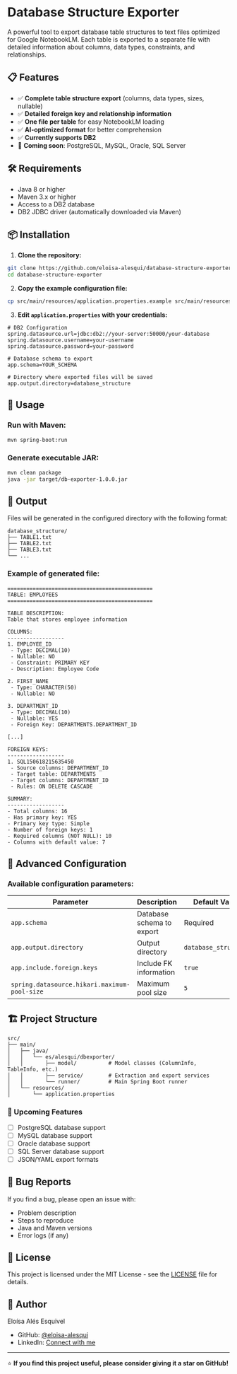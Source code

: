 # Database Structure Exporter

A powerful tool to export database table structures to text files optimized for Google NotebookLM. Each table is exported to a separate file with detailed information about columns, data types, constraints, and relationships.

## 📋 Features

- ✅ **Complete table structure export** (columns, data types, sizes, nullable)
- ✅ **Detailed foreign key and relationship information**
- ✅ **One file per table** for easy NotebookLM loading
- ✅ **AI-optimized format** for better comprehension
- ✅ **Currently supports DB2**
- 🔄 **Coming soon**: PostgreSQL, MySQL, Oracle, SQL Server

## 🛠️ Requirements

- Java 8 or higher
- Maven 3.x or higher
- Access to a DB2 database
- DB2 JDBC driver (automatically downloaded via Maven)

## 📦 Installation

1. **Clone the repository:**
```bash
git clone https://github.com/eloisa-alesqui/database-structure-exporter.git
cd database-structure-exporter
```

2. **Copy the example configuration file:**
```bash
cp src/main/resources/application.properties.example src/main/resources/application.properties
```

3. **Edit `application.properties` with your credentials:**
```properties
# DB2 Configuration
spring.datasource.url=jdbc:db2://your-server:50000/your-database
spring.datasource.username=your-username
spring.datasource.password=your-password

# Database schema to export
app.schema=YOUR_SCHEMA

# Directory where exported files will be saved
app.output.directory=database_structure
```

## 🚀 Usage

### Run with Maven:
```bash
mvn spring-boot:run
```

### Generate executable JAR:
```bash
mvn clean package
java -jar target/db-exporter-1.0.0.jar
```

## 📁 Output

Files will be generated in the configured directory with the following format:

```
database_structure/
├── TABLE1.txt
├── TABLE2.txt
├── TABLE3.txt
└── ...
```

### Example of generated file:
```
==============================================
TABLE: EMPLOYEES
==============================================

TABLE DESCRIPTION:
Table that stores employee information

COLUMNS:
------------------
1. EMPLOYEE_ID
 - Type: DECIMAL(10)
 - Nullable: NO
 - Constraint: PRIMARY KEY
 - Description: Employee Code

2. FIRST_NAME
 - Type: CHARACTER(50)
 - Nullable: NO

3. DEPARTMENT_ID
 - Type: DECIMAL(10)
 - Nullable: YES
 - Foreign Key: DEPARTMENTS.DEPARTMENT_ID

[...]

FOREIGN KEYS:
------------------
1. SQL150618215635450
 - Source columns: DEPARTMENT_ID
 - Target table: DEPARTMENTS
 - Target columns: DEPARTMENT_ID
 - Rules: ON DELETE CASCADE

SUMMARY:
------------------
- Total columns: 16
- Has primary key: YES
- Primary key type: Simple
- Number of foreign keys: 1
- Required columns (NOT NULL): 10
- Columns with default value: 7
```

## 🔧 Advanced Configuration

### Available configuration parameters:

| Parameter | Description | Default Value |
|-----------|-------------|---------------|
| `app.schema` | Database schema to export | Required |
| `app.output.directory` | Output directory | `database_structure` |
| `app.include.foreign.keys` | Include FK information | `true` |
| `spring.datasource.hikari.maximum-pool-size` | Maximum pool size | `5` |

## 🏗️ Project Structure

```
src/
├── main/
│   ├── java/
│   │   └── es/alesqui/dbexporter/
│   │       ├── model/          # Model classes (ColumnInfo, TableInfo, etc.)
│   │       ├── service/        # Extraction and export services
│   │       └── runner/         # Main Spring Boot runner
│   └── resources/
│       └── application.properties
```

### 🚀 Upcoming Features
- [ ] PostgreSQL database support
- [ ] MySQL database support
- [ ] Oracle database support
- [ ] SQL Server database support
- [ ] JSON/YAML export formats

## 🐛 Bug Reports
If you find a bug, please open an issue with:

- Problem description
- Steps to reproduce
- Java and Maven versions
- Error logs (if any)

## 📝 License
This project is licensed under the MIT License - see the [LICENSE](LICENSE) file for details.

## 👤 Author

Eloísa Alés Esquivel
- GitHub: [@eloisa-alesqui](https://github.com/eloisa-alesqui)
- LinkedIn: [Connect with me](https://linkedin.com/in/eloisa-ales-esquivel)

---

⭐️ **If you find this project useful, please consider giving it a star on GitHub!**
